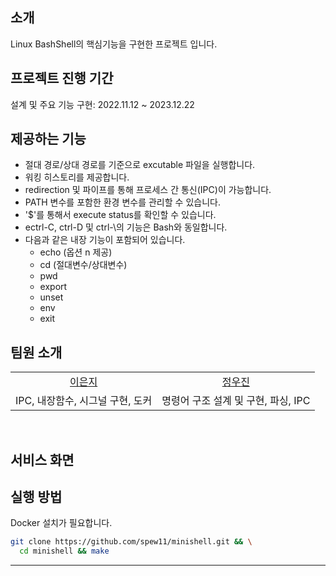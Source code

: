 ## 소개
Linux BashShell의 핵심기능을 구현한 프로젝트 입니다.

## 프로젝트 진행 기간
설계 및 주요 기능 구현: 2022.11.12 ~ 2023.12.22

## 제공하는 기능
- 절대 경로/상대 경로를 기준으로 excutable 파일을 실행합니다.
- 워킹 히스토리를 제공합니다.
- redirection 및 파이프를 통해 프로세스 간 통신(IPC)이 가능합니다.
- PATH 변수를 포함한 환경 변수를 관리할 수 있습니다.
- '$'를 통해서 execute status를 확인할 수 있습니다.
- ectrl-C, ctrl-D 및 ctrl-\의 기능은 Bash와 동일합니다.
- 다음과 같은 내장 기능이 포함되어 있습니다.
    -  echo (옵션 n 제공)
    -  cd (절대변수/상대변수)
    -  pwd
    -  export
    -  unset
    -  env
    -  exit

## 팀원 소개

<section >
  <table>
      <tr>
          <td align=center><a href="https://github.com/spew11">이은지</a></td> 
          <td align=center><a href="https://github.com/izone00">정우진</a></td>
      </tr>
      <tr>
          <td align=center>IPC, 내장함수, 시그널 구현, 도커</td>
          <td align=center>명령어 구조 설계 및 구현, 파싱, IPC</td>
      </tr>
      </tr>
  </table>
</section>
<br/>

<section>

## 서비스 화면


## 실행 방법
Docker 설치가 필요합니다.
```bash
git clone https://github.com/spew11/minishell.git && \
  cd minishell && make
``` 
--------------------
